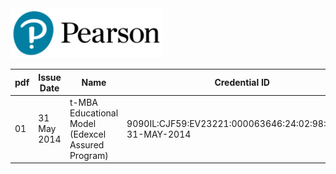 <a href="https://www.pearson.com/" target="_blank">
<img height="80" title="Pearson" src="https://github.com/iamruveyda/images/blob/master/Company/Pearson_logo.png?raw=true">
</a>

  

| pdf	  | Issue Date  | Name                                                 | Credential ID                                                |
|---------|-------------|------------------------------------------------------|--------------------------------------------------------------|
| 01      | 31 May 2014 | t\-MBA Educational Model \(Edexcel Assured Program\) | 9090IL:CJF59:EV23221:000063646:24:02:98:ISSUED 31\-MAY\-2014 |
